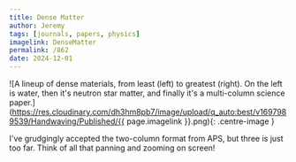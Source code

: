 ```yaml
---
title: Dense Matter
author: Jeremy
tags: [journals, papers, physics]
imagelink: DenseMatter
permalink: /862
date: 2024-12-01
---
```


![A lineup of dense materials, from least (left) to greatest (right). On the left is water, then it's neutron star matter, and finally it's a multi-column science paper.](https://res.cloudinary.com/dh3hm8pb7/image/upload/q_auto:best/v1697989539/Handwaving/Published/{{ page.imagelink }}.png){: .centre-image }

I've grudgingly accepted the two-column format from APS, but three is just too far. Think of all that panning and zooming on screen!
